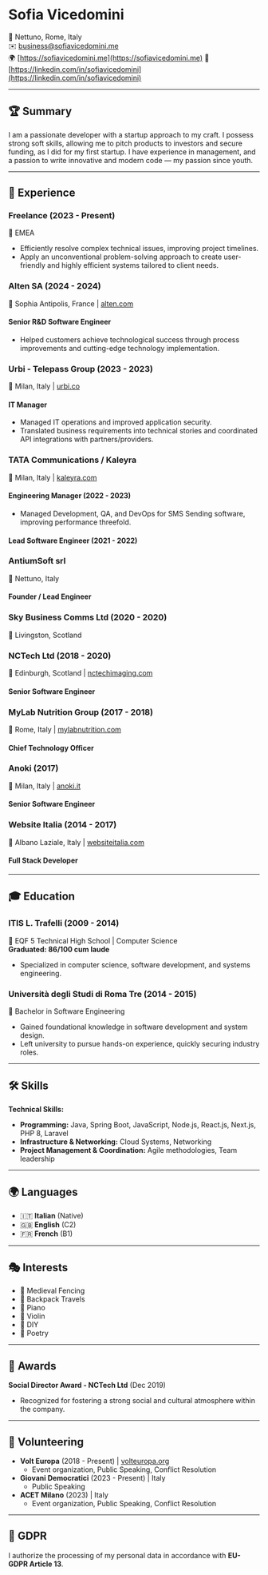 # Sofia Vicedomini

📍 Nettuno, Rome, Italy  
✉️ [business@sofiavicedomini.me](mailto:business@sofiavicedomini.me)  
🌍 [https://sofiavicedomini.me](https://sofiavicedomini.me)
🔗 [https://linkedin.com/in/sofiavicedomini](https://linkedin.com/in/sofiavicedomini)

---

## 🏆 Summary  
I am a passionate developer with a startup approach to my craft. I possess strong soft skills, allowing me to pitch products to investors and secure funding, as I did for my first startup. I have experience in management, and a passion to write innovative and modern code — my passion since youth.

---

## 💼 Experience  

### **Freelance** (2023 - Present)  
📍 EMEA  
- Efficiently resolve complex technical issues, improving project timelines.  
- Apply an unconventional problem-solving approach to create user-friendly and highly efficient systems tailored to client needs.  

### **Alten SA** (2024 - 2024)  
📍 Sophia Antipolis, France | [alten.com](https://alten.com)  
#### Senior R&D Software Engineer
- Helped customers achieve technological success through process improvements and cutting-edge technology implementation.  

### **Urbi - Telepass Group** (2023 - 2023)  
📍 Milan, Italy | [urbi.co](https://urbi.co)  
#### IT Manager
- Managed IT operations and improved application security.  
- Translated business requirements into technical stories and coordinated API integrations with partners/providers.  

### **TATA Communications / Kaleyra**  
📍 Milan, Italy | [kaleyra.com](https://www.kaleyra.com)  
#### Engineering Manager (2022 - 2023)  
- Managed Development, QA, and DevOps for SMS Sending software, improving performance threefold.  
#### Lead Software Engineer (2021 - 2022)  

### **AntiumSoft srl**  
📍 Nettuno, Italy  
#### Founder / Lead Engineer  

### **Sky Business Comms Ltd** (2020 - 2020)  
📍 Livingston, Scotland  

### **NCTech Ltd** (2018 - 2020)  
📍 Edinburgh, Scotland | [nctechimaging.com](https://nctechimaging.com)  
#### Senior Software Engineer  

### **MyLab Nutrition Group** (2017 - 2018)  
📍 Rome, Italy | [mylabnutrition.com](https://mylabnutrition.com)  
#### Chief Technology Officer  

### **Anoki** (2017)  
📍 Milan, Italy | [anoki.it](https://anoki.it)  
#### Senior Software Engineer  

### **Website Italia** (2014 - 2017)  
📍 Albano Laziale, Italy | [websiteitalia.com](https://websiteitalia.com)  
#### Full Stack Developer  

---

## 🎓 Education  

### **ITIS L. Trafelli** (2009 - 2014)  
📍 EQF 5 Technical High School | Computer Science  
**Graduated: 86/100 cum laude**  
- Specialized in computer science, software development, and systems engineering.  

### **Università degli Studi di Roma Tre** (2014 - 2015)  
📍 Bachelor in Software Engineering  
- Gained foundational knowledge in software development and system design.  
- Left university to pursue hands-on experience, quickly securing industry roles.  

---

## 🛠️ Skills  
**Technical Skills:**  
- **Programming:** Java, Spring Boot, JavaScript, Node.js, React.js, Next.js, PHP 8, Laravel  
- **Infrastructure & Networking:** Cloud Systems, Networking  
- **Project Management & Coordination:** Agile methodologies, Team leadership  

---

## 🌍 Languages  
- 🇮🇹 **Italian** (Native)  
- 🇬🇧 **English** (C2)  
- 🇫🇷 **French** (B1)  

---

## 🎭 Interests  
- 🏰 Medieval Fencing  
- 🎒 Backpack Travels  
- 🎹 Piano  
- 🎻 Violin  
- 🔨 DIY  
- 📝 Poetry  

---

## 🏅 Awards  
**Social Director Award - NCTech Ltd** (Dec 2019)  
- Recognized for fostering a strong social and cultural atmosphere within the company.  

---

## 🤝 Volunteering  
- **Volt Europa** (2018 - Present) | [volteuropa.org](https://volteuropa.org)  
  - Event organization, Public Speaking, Conflict Resolution  
- **Giovani Democratici** (2023 - Present) | Italy  
  - Public Speaking  
- **ACET Milano** (2023) | Italy  
  - Event organization, Public Speaking, Conflict Resolution  

---

## 📜 GDPR  
I authorize the processing of my personal data in accordance with **EU-GDPR Article 13**.  
